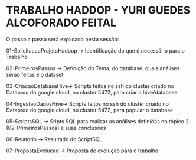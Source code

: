 # TRABALHO HADDOP - YURI GUEDES ALCOFORADO FEITAL

O passo a passo será explicado nesta sessão:

01-SolicitacaoProjetoHadoop -> Identificação do que é necessário para o Trabalho

02-PrimeirosPassos -> Definição do Tema, do database, quais análises serão feitas e o dataset

03-CriacaoDatabaseHive-> Scripts feitos no ssh do cluster criado no Dataproc do google cloud, no cluster 5472, para criar o hive/database

04-IngestaoDadosHive-> Scripts feitos no ssh do cluster criado no Dataproc do google cloud, no cluster 5472, para popular o database

05-ScriptsSQL -> Sripts SQL para realizar as análises definidas no tópico 2 (02-PrimeirosPassos) e suas conclusões

06-Relatorio -> Resultado do ScriptSQL

07-PropostaEvolucao -> Proposta de evolução para o trabalho

